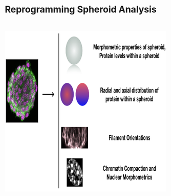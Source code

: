 # Reprogramming Spheroid Analysis


<br/>
<p align="center">
<img src='/reprogramming_spheroids.png' height='500' width='900'><br/>
</p>
